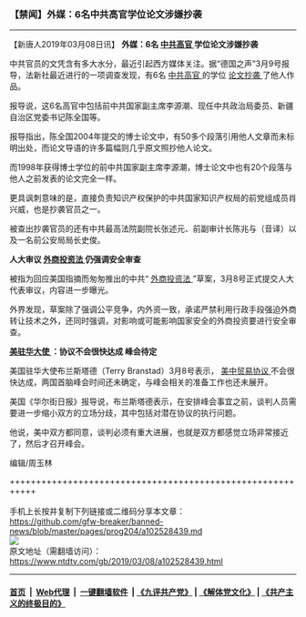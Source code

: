### 【禁闻】外媒：6名中共高官学位论文涉嫌抄袭
------------------------

<div class="post_content" itemprop="articleBody">
 <p>
  【新唐人2019年03月08日讯】
  <strong>
   外媒：6名
   <a href="https://www.ntdtv.com/gb/中共高官.htm">
    中共高官
   </a>
   学位论文涉嫌抄袭
  </strong>
 </p>
 <p>
  中共官员的文凭含有多大水分，最近引起西方媒体关注。据“德国之声”3月9号报导，法新社最近进行的一项调查发现，有6名
  <a href="https://www.ntdtv.com/gb/中共高官.htm">
   中共高官
  </a>
  的学位
  <a href="https://www.ntdtv.com/gb/论文抄袭.htm">
   论文抄袭
  </a>
  了他人作品。
 </p>
 <p>
  报导说，这6名高官中包括前中共国家副主席李源潮、现任中共政治局委员、新疆自治区党委书记陈全国等。
 </p>
 <p>
  报导指出，陈全国2004年提交的博士论文中，有50多个段落引用他人文章而未标明出处，而论文导语的许多篇幅则几乎原文照抄他人论文。
 </p>
 <p>
  而1998年获得博士学位的前中共国家副主席李源潮，博士论文中也有20个段落与他人之前发表的论文完全一样。
 </p>
 <p>
  更具讽刺意味的是，直接负责知识产权保护的中共国家知识产权局的前党组成员肖兴威，也是抄袭官员之一。
 </p>
 <p>
  被查出抄袭官员的还有中共最高法院副院长张述元、前副审计长陈兆与（音译）以及一名前公安局局长史俊。
 </p>
 <p>
  <strong>
   人大审议
   <a href="https://www.ntdtv.com/gb/外商投资法.htm">
    外商投资法
   </a>
   仍强调安全审查
  </strong>
 </p>
 <p>
  被指为回应美国指摘而匆匆推出的中共“
  <a href="https://www.ntdtv.com/gb/外商投资法.htm">
   外商投资法
  </a>
  ”草案，3月8号正式提交人大代表审议，内容进一步曝光。
 </p>
 <p>
  外界发现，草案除了强调公平竞争，内外资一致，承诺严禁利用行政手段强迫外商转让技术之外，还同时强调，对影响或可能影响国家安全的外商投资要进行安全审查。
 </p>
 <p>
  <strong>
   <a href="https://www.ntdtv.com/gb/美驻华大使.htm">
    美驻华大使
   </a>
   ：协议不会很快达成 峰会待定
  </strong>
 </p>
 <p>
  美国驻华大使布兰斯塔德（Terry Branstad）3月8号表示，
  <a href="https://www.ntdtv.com/gb/美中贸易协议.htm">
   美中贸易协议
  </a>
  不会很快达成，两国首脑峰会时间还未确定，与峰会相关的准备工作也还未展开。
 </p>
 <p>
  美国《华尔街日报》报导说，布兰斯塔德表示，在安排峰会事宜之前，谈判人员需要进一步缩小双方的立场分歧，其中包括对潜在协议的执行问题。
 </p>
 <p>
  他说，美中双方都同意，谈判必须有重大进展，也就是双方都感觉立场非常接近了，然后才召开峰会。
 </p>
 <p>
  编辑/周玉林
 </p>
 <div class="single_ad">
 </div>
</div>

+++++++++++++++++++++++++++++++++++++++++++++++++++++++++++<br/><br/>
手机上长按并复制下列链接或二维码分享本文章：<br/>
https://github.com/gfw-breaker/banned-news/blob/master/pages/prog204/a102528439.md <br/>
<a href='https://github.com/gfw-breaker/banned-news/blob/master/pages/prog204/a102528439.md'><img src='https://github.com/gfw-breaker/banned-news/blob/master/pages/prog204/a102528439.md.png'/></a> <br/>
原文地址（需翻墙访问）：https://www.ntdtv.com/gb/2019/03/08/a102528439.html


------------------------
#### [首页](https://github.com/gfw-breaker/banned-news/blob/master/README.md) &nbsp;|&nbsp; [Web代理](https://github.com/labour-camp/helloworld) &nbsp;|&nbsp; [一键翻墙软件](https://github.com/gfw-breaker/nogfw/blob/master/README.md) &nbsp;| [《九评共产党》](https://github.com/gfw-breaker/9ping.md/blob/master/README.md#九评之一评共产党是什么) | [《解体党文化》](https://github.com/gfw-breaker/jtdwh.md/blob/master/README.md) | [《共产主义的终极目的》](https://github.com/gfw-breaker/gczydzjmd.md/blob/master/README.md)

